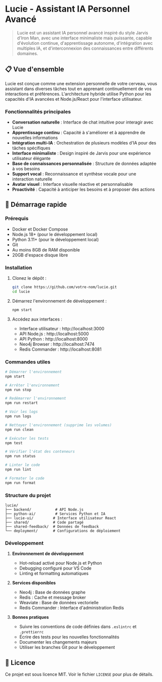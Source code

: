# Lucie - Assistant IA Personnel Avancé

> Lucie est un assistant IA personnel avancé inspiré du style Jarvis d'Iron Man, avec une interface minimaliste mais puissante, capable d'évolution continue, d'apprentissage autonome, d'intégration avec multiples IA, et d'interconnexion des connaissances entre différents domaines.

## 📋 Vue d'ensemble

Lucie est conçue comme une extension personnelle de votre cerveau, vous assistant dans diverses tâches tout en apprenant continuellement de vos interactions et préférences. L'architecture hybride utilise Python pour les capacités d'IA avancées et Node.js/React pour l'interface utilisateur.

### Fonctionnalités principales

- **Conversation naturelle** : Interface de chat intuitive pour interagir avec Lucie
- **Apprentissage continu** : Capacité à s'améliorer et à apprendre de nouvelles informations
- **Intégration multi-IA** : Orchestration de plusieurs modèles d'IA pour des tâches spécifiques
- **Interface minimaliste** : Design inspiré de Jarvis pour une expérience utilisateur élégante
- **Base de connaissances personnalisée** : Structure de données adaptée à vos besoins
- **Support vocal** : Reconnaissance et synthèse vocale pour une interaction naturelle
- **Avatar visuel** : Interface visuelle réactive et personnalisable
- **Proactivité** : Capacité à anticiper les besoins et à proposer des actions

## 🚀 Démarrage rapide

### Prérequis

- Docker et Docker Compose
- Node.js 18+ (pour le développement local)
- Python 3.11+ (pour le développement local)
- Git
- Au moins 8GB de RAM disponible
- 20GB d'espace disque libre

### Installation

1. Clonez le dépôt :
   ```bash
   git clone https://github.com/votre-nom/lucie.git
   cd lucie
   ```

2. Démarrez l'environnement de développement :
   ```bash
   npm start
   ```

3. Accédez aux interfaces :
   - Interface utilisateur : http://localhost:3000
   - API Node.js : http://localhost:5000
   - API Python : http://localhost:8000
   - Neo4j Browser : http://localhost:7474
   - Redis Commander : http://localhost:8081

### Commandes utiles

```bash
# Démarrer l'environnement
npm start

# Arrêter l'environnement
npm run stop

# Redémarrer l'environnement
npm run restart

# Voir les logs
npm run logs

# Nettoyer l'environnement (supprime les volumes)
npm run clean

# Exécuter les tests
npm test

# Vérifier l'état des conteneurs
npm run status

# Linter le code
npm run lint

# Formater le code
npm run format
```

### Structure du projet

```
lucie/
├── backend/           # API Node.js
├── python-ai/         # Services Python et IA
├── lucie-ui/         # Interface utilisateur React
├── shared/           # Code partagé
├── shared-feedback/  # Données de feedback
└── deployment/       # Configurations de déploiement
```

### Développement

1. **Environnement de développement**
   - Hot-reload activé pour Node.js et Python
   - Debugging configuré pour VS Code
   - Linting et formatting automatiques

2. **Services disponibles**
   - Neo4j : Base de données graphe
   - Redis : Cache et message broker
   - Weaviate : Base de données vectorielle
   - Redis Commander : Interface d'administration Redis

3. **Bonnes pratiques**
   - Suivre les conventions de code définies dans `.eslintrc` et `.prettierrc`
   - Écrire des tests pour les nouvelles fonctionnalités
   - Documenter les changements majeurs
   - Utiliser les branches Git pour le développement

## 📝 Licence

Ce projet est sous licence MIT. Voir le fichier `LICENSE` pour plus de détails.

